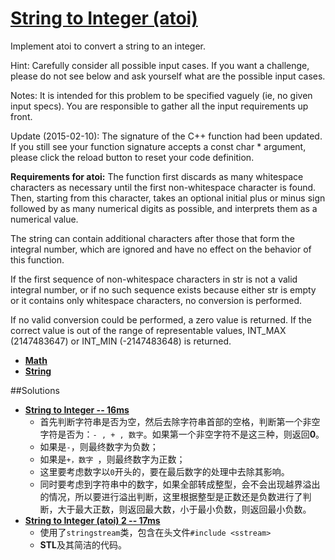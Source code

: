 # [String to Integer (atoi)](https://oj.leetcode.com/problems/string-to-integer-atoi/)
Implement atoi to convert a string to an integer.

Hint: Carefully consider all possible input cases. If you want a challenge, please do not see below and ask yourself what are the possible input cases.

Notes: It is intended for this problem to be specified vaguely (ie, no given input specs). You are responsible to gather all the input requirements up front.

Update (2015-02-10):
The signature of the C++ function had been updated. If you still see your function signature accepts a const char * argument, please click the reload button  to reset your code definition.  

**Requirements for atoi:**
The function first discards as many whitespace characters as necessary until the first non-whitespace character is found. Then, starting from this character, takes an optional initial plus or minus sign followed by as many numerical digits as possible, and interprets them as a numerical value.

The string can contain additional characters after those that form the integral number, which are ignored and have no effect on the behavior of this function.

If the first sequence of non-whitespace characters in str is not a valid integral number, or if no such sequence exists because either str is empty or it contains only whitespace characters, no conversion is performed.

If no valid conversion could be performed, a zero value is returned. If the correct value is out of the range of representable values, INT_MAX (2147483647) or INT_MIN (-2147483648) is returned.

- **[Math](https://oj.leetcode.com/tag/math/)** 
- **[String](https://oj.leetcode.com/tag/string/)**


##Solutions

- **[String to Integer -- 16ms](https://leetcode.com/submissions/detail/22695579/)**
    - 首先判断字符串是否为空，然后去除字符串首部的空格，判断第一个非空字符是否为：` - , + , 数字 `。如果第一个非空字符不是这三种，则返回**0**。
    - 如果是`-`，则最终数字为负数；
    - 如果是`+，数字 `，则最终数字为正数；
    - 这里要考虑数字以`0`开头的，要在最后数字的处理中去除其影响。
    - 同时要考虑到字符串中的数字，如果全部转成整型，会不会出现越界溢出的情况，所以要进行溢出判断，这里根据整型是正数还是负数进行了判断，大于最大正数，则返回最大数，小于最小负数，则返回最小负数。
- **[String to Integer (atoi) 2 -- 17ms](https://leetcode.com/submissions/detail/22697529/)**  
    - 使用了`stringstream`类，包含在头文件`#include <sstream>`
    - **STL**及其简洁的代码。
